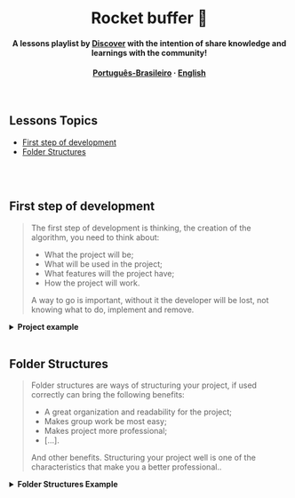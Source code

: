 <div align="center">
  <h1>Rocket buffer 🚀</h1>

  <h4>A lessons playlist by <a href="https://discord.gg/Bzx3tzJw">Discover</a> with the intention of share <strong>knowledge</strong> and <strong>learnings</strong> with the <strong>community</strong>!<h4>
  
  <p><a href="https://github.com/OrionTH1/rocket_buffer1/blob/main/README.md">Português-Brasileiro</a>  · <a href="https://github.com/OrionTH1/rocket_buffer1/blob/main/docs/english-readme">English</a> </p>
  
</div>
    
<br/>

<h2>Lessons Topics</h2>

<ul>
  <li><a href="#first-step-dev">First step of development</a></li>
  <li><a href="#folder-structure">Folder Structures</a></li>
</ul>

<br/>
<br/>

<h2 id="first-step-dev">First step of development</h1>

> The first step of development is thinking, the creation of the algorithm, you need to think about:
> <ul>
  >  <li>What the project will be;</li>
  >  <li>What will be used in the project;</li>
  >  <li>What features will the project have;</li>
  >  <li>How the project will work.</li>
> </ul>
>
> A way to go is important, without it the developer will be lost, not knowing what to do, implement and remove.



<details>
<summary><strong>Project example</strong></summary>
  
  <br/>
  
  > <h4>Sign up system / automatic login by serial</h4>
  >
  > 1. A sign up system and a automatic login by serial.
  > <br/>
  >
  > 2. What will be used in the project:
  >
  >     - [ ] A UI of a sign up form containing inputs of (User, Password, confirmPassword)
  >
  >     - [ ] Database Containing: (Serial, User, Password)
  >
  >     - <a href="https://wiki.multitheftauto.com/wiki/OnPlayerJoin"><em>onPlayerJoin</em></a>
  >     
  >     - <a href="https://wiki.multitheftauto.com/wiki/AddAccount"><em>addAccount</em></a>
  >     
  >     - <a href="https://wiki.multitheftauto.com/wiki/LogIn"><em>logIn</em></a>
  >     
  > <br/>
  > 
  > 3. Features:
  > 
  >     - [ ] Sign up with username and password
  >     
  >     - [ ] Automatic login according to serial
  >     
  >     - Others:
  >       - [ ] TAB navigation
  >       
  >       - [ ] Button that allows you to hide/show the typed password
  > 
  > <br/>
  > 
  > 4. How will work.:
  > 
  > 
  >     **1.** When the player enters, take your serial and check if it exists in the database: (If yes, skip to step 6, else continue).
  >     
  >     **2.** Show the registration screen and capture all the information typed in the inputs(User, Password, confirmPassword.
  >     
  >     **3.** Verify if the passwords in the inputs(Password, confirmPassword) are equals.
  >     
  >     **4.** Create an account with the informations captured from the inputs(User, Password).
  >     
  >     **5.** Send to the database all the information captured in the process (Serial, User, Password)
  >     
  >     **6.** Take the player's serial and search in the database your informations (Username and Password), then login the player with the information returned

</details>

<br/>

<h2 id="folder-structure">Folder Structures</h1>

> Folder structures are ways of structuring your project, if used correctly can bring the following benefits:
> - A great organization and readability for the project;
> - Makes group work be most easy;
> - Makes project more professional;
> - [...].
> 
> And other benefits. Structuring your project well is one of the characteristics that make you a better professional..

<details>
<summary><strong>Folder Structures Example</strong></summary>

  <br/>

  - <h3>Public</h3>

    > <img src="https://user-images.githubusercontent.com/95851792/218883668-1bfde26d-4cc2-4d70-88d5-c5de1d306543.png"></img>
    > <p>Everything that is public, such as the project's assets(images, icons, etc...) and other things.</p>
  
  <br/>
  
  - <h3>Source</h3>

    > <img src="https://user-images.githubusercontent.com/95851792/218883369-1567812c-5ab3-40d3-aedd-b706127366c7.png"></img>
    >
    > <p>It is the source of our code, where the main functioning of the code is.</p>
    
    <br/>
    
    - <h3>Core</h3>

      > <img src="https://user-images.githubusercontent.com/95851792/218883772-f7eaef7f-8bfd-4766-aa5d-3990942097eb.png"></img>
      >
      > <p>Here is the main code, where everything comes together to make the code work.</p>
      
      <br/>
      
    - <h3>Events</h3>

      > <img src="https://user-images.githubusercontent.com/95851792/218883949-deb01a69-6c66-42d7-bc15-1aaacc835bc4.png"></img>
      >
      > <p>Here are the listens, which when triggered, call another part or function of the code.</p>
      
      <br/>
      
    - <h3>Utils</h3>

      > <img src="https://user-images.githubusercontent.com/95851792/218884097-eddafd98-879c-4e03-8b89-dc05a84179a8.png"></img>
      >
      > <p>Here are some utilities, which can be exported later to another part of the code.</p>
      
   <br/>
      
  - <h3>General files</h3>

    > <img src="https://user-images.githubusercontent.com/95851792/218884258-69c53540-f03f-4187-8153-1f6c45c6f6db.png"></img>
    >
    > <p>General files are all those that do not have a defined topic or those that are recommended are in the initial scope of the folder, such as meta.xml, .git and etc.</p>
  
  <br/>

  <details>
  <summary><h3>Final Folder Structure</h3></summary>
  
  <br/>

  <img src="https://user-images.githubusercontent.com/95851792/218884547-56b4d081-c596-446b-b5f9-b46facee806f.png"></img>
      
  </details>
  

 

</details>
